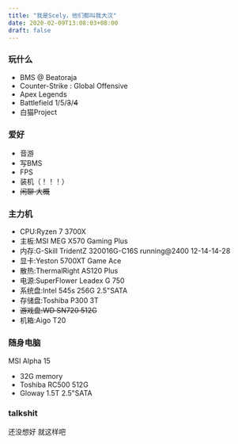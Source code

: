 ```yaml
---
title: "我是Scely，他们都叫我大汉"
date: 2020-02-09T13:08:03+08:00
draft: false
---
```


### 玩什么
- BMS @ Beatoraja
- Counter-Strike : Global Offensive
- Apex Legends
- Battlefield 1/5/~~3~~/~~4~~
- 白猫Project
### 爱好
- 音游
- 写BMS
- FPS
- 装机（！！！）
- ~~闲聊 大概~~
### 主力机
- CPU:Ryzen 7 3700X
- 主板:MSI MEG X570 Gaming Plus
- 内存:G-Skill TridentZ 320016G-C16S running@2400 12-14-14-28
- 显卡:Yeston 5700XT Game Ace
- 散热:ThermalRight AS120 Plus
- 电源:SuperFlower Leadex G 750
- 系统盘:Intel 545s 256G 2.5"SATA
- 存储盘:Toshiba P300 3T
- ~~游戏盘:WD SN720 512G~~
- 机箱:Aigo T20
### 随身电脑
MSI Alpha 15
- 32G memory
- Toshiba RC500 512G
- Gloway 1.5T 2.5"SATA
### talkshit
还没想好 就这样吧